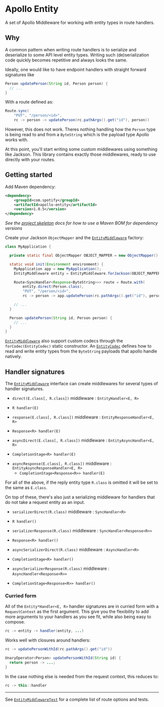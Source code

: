 Apollo Entity
=============

A set of Apollo Middleware for working with entity types in route handlers.

## Why

A common pattern when writing route handlers is to serialize and deserialize to some API level
entity types. Writing such (de)serialization code quickly becomes repetitive and always looks
the same.

Ideally, one would like to have endpoint handlers with straight forward signatures like

```java
Person updatePerson(String id, Person person) {
  // ...
}
```

With a route defined as:

```java
Route.sync(
    "PUT", "/person/<id>",
    rc -> person -> updatePerson(rc.pathArgs().get("id"), person))
```

However, this does not work. Theres nothing handling how the `Person` type is being read to and
from a `ByteString` which is the payload type Apollo works with.

At this point, you'll start writing some custom middlewares using something like Jackson. This
library contains exactly those middlewares, ready to use directly with your routes.


## Getting started

Add Maven dependency:

```xml
<dependency>
    <groupId>com.spotify</groupId>
    <artifactId>apollo-entity</artifactId>
    <version>1.0.5</version>
</dependency>
```

_See the [project skeleton] docs for how to use a Maven BOM for dependency versions_

Create your Jackson `ObjectMapper` and the [`EntityMiddleware`][1] factory:

```java
class MyApplication {

  private static final ObjectMapper OBJECT_MAPPER = new ObjectMapper();

  static void init(Environment environment) {
    MyApplication app = new MyApplication();
    EntityMiddleware entity = EntityMiddleware.forJackson(OBJECT_MAPPER);

    Route<SyncHandler<Response<ByteString>>> route = Route.with(
        entity.direct(Person.class),
        "PUT", "/person/<id>",
        rc -> person -> app.updatePerson(rc.pathArgs().get("id"), person));

    // ...
  }

  Person updatePerson(String id, Person person) {
    // ...
  }
}
```

[`EntityMiddleware`][1] also support custom codecs through the `forCodec(EntityCodec)` static
constructor. An [`EntityCodec`][2] defines how to read and write entity types from the `ByteString`
payloads that apollo handle natively.

## Handler signatures

The [`EntityMiddleware`][1] interface can create middlewares for several types of handler
signatures.

* `direct(E.class[, R.class])` middleware : `EntityHandler<E, R>`
 - `R handler(E)`
* `response(E.class[, R.class])` middleware : `EntityResponseHandler<E, R>`
 - `Response<R> handler(E)`
* `asyncDirect(E.class[, R.class])` middleware : `EntityAsyncHandler<E, R>`
 - `CompletionStage<R> handler(E)`
* `asyncResponse(E.class[, R.class])` middleware : `EntityAsyncResponseHandler<E, R>`
  - `CompletionStage<Response<R>> handler(E)`

For all of the above, if the reply entity type `R.class` is omitted it will be set to the same as `E.class`.

On top of these, there's also just a serializing middleware for handlers that do not take a
request entity as an input.

* `serializerDirect(R.class)` middleware : `SyncHandler<R>`
 - `R handler()`
* `serializerResponse(R.class)` middleware : `SyncHandler<Response<R>>`
 - `Response<R> handler()`
* `asyncSerializerDirect(R.class)` middleware : `AsyncHandler<R>`
 - `CompletionStage<R> handler()`
* `asyncSerializerResponse(R.class)` middleware : `AsyncHandler<Response<R>>`
 - `CompletionStage<Response<R>> handler()`

### Curried form

All of the `Entity*Handler<E, R>` handler signatures are in curried form with a `RequestContext`
as the first argument. This give you the flexibility to add more arguments to your handlers as you
see fit, while also being easy to compose.

```java
rc -> entity -> handler(entity, ...)
```

Works well with closures around handlers:

```java
rc -> updatePersonWithId(rc.pathArgs().get("id"))

UnaryOperator<Person> updatePersonWithId(String id) {
  return person -> ...;
}
```

In the case nothing else is needed from the request context, this reduces to:

```java
rc -> this::handler
```

---

See [`EntityMiddlewareTest`][3] for a complete list of route options and tests.

[1]: src/main/java/com/spotify/apollo/entity/EntityMiddleware.java
[2]: src/main/java/com/spotify/apollo/entity/EntityCodec.java
[3]: src/test/java/com/spotify/apollo/entity/EntityMiddlewareTest.java
[project skeleton]: https://github.com/spotify/apollo/tree/master/apollo-http-service#maven

